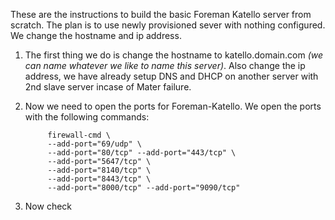 These are the instructions to build the basic Foreman Katello server from scratch. The plan is to use newly provisioned sever with nothing configured. We change the hostname and ip address.

1. The first thing we do is change the hostname to katello.domain.com <i>(we can name whatever we like to name this server)</i>. Also change the ip address, we have already setup DNS and DHCP on another server with 2nd slave server incase of Mater failure.
2. Now we need to open the ports for Foreman-Katello. We open the ports with the following commands:
      
            firewall-cmd \
            --add-port="69/udp" \
            --add-port="80/tcp" --add-port="443/tcp" \
            --add-port="5647/tcp" \
            --add-port="8140/tcp" \
            --add-port="8443/tcp" \
            --add-port="8000/tcp" --add-port="9090/tcp"
     
3. Now check
